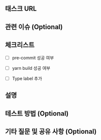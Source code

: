 ## 태스크 URL


## 관련 이슈 (Optional)
<!--
노션 이슈트래킹 페이지에서 관련 이슈의 링크를 적어주세요
Example
[PR 템플릿 만들기](https://www.notion.so/wafflestudio/PR-f9eb6f0f149d485aa90eed5974838e61)
-->


## 체크리스트
- [ ] pre-commit 성공 여부
- [ ] yarn build 성공 여부
- [ ] Type label 추가


## 설명



## 테스트 방법 (Optional)


## 기타 질문 및 공유 사항 (Optional)
